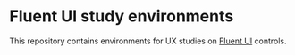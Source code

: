 # Fluent UI study environments

This repository contains environments for UX studies on [Fluent UI](https://github.com/microsoft/fluentui/) controls.